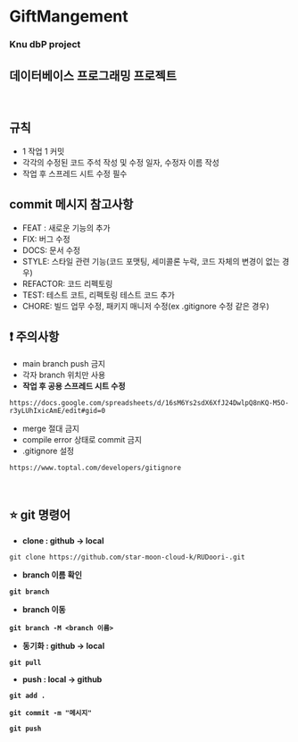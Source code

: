 # GiftMangement
### Knu dbP project
## 데이터베이스 프로그래밍 프로젝트

<br>

## 규칙
- 1 작업 1 커밋
- 각각의 수정된 코드 주석 작성 및 수정 일자, 수정자 이름 작성
- 작업 후 스프레드 시트 수정 필수

## commit 메시지 참고사항
- FEAT : 새로운 기능의 추가
- FIX: 버그 수정
- DOCS: 문서 수정
- STYLE: 스타일 관련 기능(코드 포맷팅, 세미콜론 누락, 코드 자체의 변경이 없는 경우)
- REFACTOR: 코드 리펙토링
- TEST: 테스트 코트, 리펙토링 테스트 코드 추가
- CHORE: 빌드 업무 수정, 패키지 매니저 수정(ex .gitignore 수정 같은 경우)
  <br>

## :exclamation: 주의사항
- main branch push 금지
- 각자 branch 위치만 사용
- <b>작업 후 공용 스프레드 시트 수정</b>
```
https://docs.google.com/spreadsheets/d/16sM6Ys2sdX6XfJ24DwlpQ8nKQ-M5O-r3yLUhIxicAmE/edit#gid=0
```
- merge 절대 금지
- compile error 상태로 commit 금지
- .gitignore 설정
```
https://www.toptal.com/developers/gitignore
```

<br>

## :star: git 명령어

- <b>clone : github → local</b>
``` 
git clone https://github.com/star-moon-cloud-k/RUDoori-.git
```
- <b>branch 이름 확인
```
git branch
```
- <b>branch 이동
```
git branch -M <branch 이름>
```
- <b>동기화 : github → local</b>
```
git pull
```
- <b>push : local → github</b>
```
git add .
```
```
git commit -m "메시지"
```
```
git push
```
